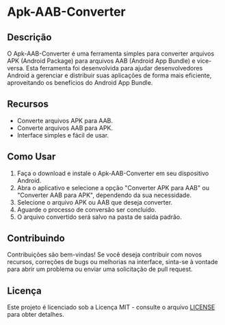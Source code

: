 
# Apk-AAB-Converter

## Descrição
O Apk-AAB-Converter é uma ferramenta simples para converter arquivos APK (Android Package) para arquivos AAB (Android App Bundle) e vice-versa. Esta ferramenta foi desenvolvida para ajudar desenvolvedores Android a gerenciar e distribuir suas aplicações de forma mais eficiente, aproveitando os benefícios do Android App Bundle.

## Recursos
- Converte arquivos APK para AAB.
- Converte arquivos AAB para APK.
- Interface simples e fácil de usar.

## Como Usar
1. Faça o download e instale o Apk-AAB-Converter em seu dispositivo Android.
2. Abra o aplicativo e selecione a opção "Converter APK para AAB" ou "Converter AAB para APK", dependendo da sua necessidade.
3. Selecione o arquivo APK ou AAB que deseja converter.
4. Aguarde o processo de conversão ser concluído.
5. O arquivo convertido será salvo na pasta de saída padrão.

## Contribuindo
Contribuições são bem-vindas! Se você deseja contribuir com novos recursos, correções de bugs ou melhorias na interface, sinta-se à vontade para abrir um problema ou enviar uma solicitação de pull request.

## Licença
Este projeto é licenciado sob a Licença MIT - consulte o arquivo [LICENSE](LICENSE) para obter detalhes.
